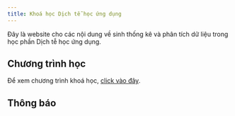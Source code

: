 ```yaml
---
title: Khoá học Dịch tễ học ứng dụng
---
```


Đây là website cho các nội dung về sinh thống kê và phân tích dữ liệu trong học phần Dịch tễ học ứng dụng.

## Chương trình học

Để xem chương trình khoá học, [click vào đây](https://lampk.github.io/course_Epidemiology/agenda/).

## Thông báo

